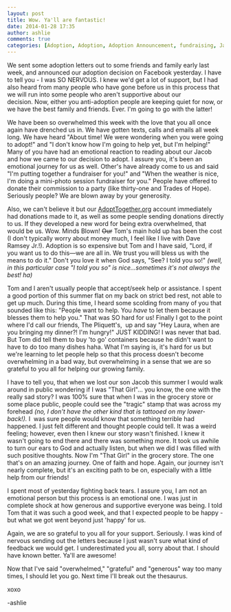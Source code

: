 ```yaml
---
layout: post
title: Wow. Ya'll are fantastic! 
date: 2014-01-28 17:35
author: ashlie
comments: true
categories: [Adoption, Adoption, Adoption Announcement, fundraising, Jacob]
---
```

We sent some adoption letters out to some friends and family early last week, and announced our adoption decision on Facebook yesterday. I have to tell you - I was SO NERVOUS. I knew we'd get a lot of support, but I had also heard from many people who have gone before us in this process that we will run into some people who aren't supportive about our decision. Now, either you anti-adoption people are keeping quiet for now, or we have the best family and friends. Ever. I'm going to go with the latter!

We have been so overwhelmed this week with the love that you all once again have drenched us in. We have gotten texts, calls and emails all week long. We have heard "About time! We were wondering when you were going to adopt!" and "I don't know how I'm going to help yet, but I'm helping!" Many of you have had an emotional reaction to reading about our Jacob and how we came to our decision to adopt. I assure you, it's been an emotional journey for us as well.<em> </em>Other's have already come to us and said "I'm putting together a fundraiser for you!" and "When the weather is nice, I'm doing a mini-photo session fundraiser for you." People have offered to donate their commission to a party (like thirty-one and Trades of Hope). Seriously people? We are blown away by your generosity.

<em></em>Also, we can't believe it but our <a href="https://www.adopttogether.org/hartgraveshaven">AdoptTogether.org</a> account immediately had donations made to it, as well as some people sending donations directly to us. If they developed a new word for being extra overwhelmed, that would be us. Wow. Minds Blown! <del>Our</del> Tom's main hold up has been the cost (I don't typically worry about money much, I feel like I live with Dave Ramsey Jr.!). Adoption is so expensive but Tom and I have said, "Lord, if you want us to do this—we are all in. We trust you will bless us with the means to do it." Don't you love it when God says, "See? I told you so!"<em> (well, in this particular case "I told you so" is nice...sometimes it's not always the best! ha)</em>

Tom and I aren't usually people that accept/seek help or assistance. I spent a good portion of this summer flat on my back on strict bed rest, not able to get up much. During this time, I heard some scolding from many of you that sounded like this: "People want to help. You <em>have</em> to let them because it blesses them to help you." That was SO hard for us! Finally I got to the point where I'd call our friends, The Pliquett's,  up and say "Hey Laura, when are you bringing my dinner?! I'm hungry!" JUST KIDDING! I was never that bad. But Tom did tell them to buy 'to go' containers because he didn't want to have to do too many dishes haha. What I'm saying is, it's hard for us but we're learning to let people help so that this process doesn't become overwhelming in a bad way, but overwhelming in a sense that we are so grateful to you all for helping our growing family.

I have to tell you, that when we lost our son Jacob this summer I would walk around in public wondering if I was "That Girl"... you know, the one with the really sad story? I was 100% sure that when I was in the grocery store or some place public, people could see the "tragic" stamp that was across my forehead <em>(no, I don't have the other kind that is tattooed on my lower-back!). </em>I  was sure people would know that something terrible had happened. I just felt different and thought people could tell. It was a weird feeling; however, even then I knew our story wasn't finished. I knew it wasn't going to end there and there was something more. It took us awhile to turn our ears to God and actually listen, but when we did I was filled with such positive thoughts. Now I'm "That Girl" in the grocery store. The one that's on an amazing journey. One of faith and hope. Again, our journey isn't nearly complete, but it's an exciting path to be on, especially with a little help from our friends!

I spent most of yesterday fighting back tears. I assure you, I am not an emotional person but this process is an emotional one. I was just in complete shock at how generous and supportive everyone was being. I told Tom that it was such a good week, and that I expected people to be happy - but what we got went beyond just 'happy' for us.

Again, we are so grateful to you all for your support. Seriously. I was kind of nervous sending out the letters because I just wasn't sure what kind of feedback we would get. I underestimated you all, sorry about that. I should have known better. Ya'll are awesome!

Now that I've said "overwhelmed," "grateful" and "generous" way too many times, I should let you go. Next time I'll break out the thesaurus.

xoxo

-ashlie
